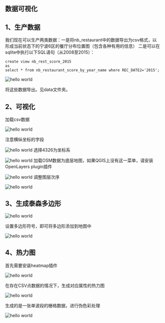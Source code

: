 数据可视化
-----------------
1、生产数据
-----------------
我们现在可以生产两类数据：一是将nb_restaurant中的数据导出为csv格式，以形成当前状态下的宁波6区的餐厅分布位置图（包含各种有用的信息）
二是可以在sqlite中执行以下SQL语句（从2008至2015）：

    create view nb_rest_score_2015
    as
    select * from nb_restaurant_score_by_year_name where REC_DATE2='2015';
    
![hello world](pic/a.png)

将这些数据导出。见data文件夹。

2、可视化
--------------------
加载csv数据

![hello world](pic/QQ20150319-1.png)

注意横纵坐标的字段

![hello world](pic/QQ20150319-2.png)
选择4326为坐标系

![hello world](pic/QQ20150319-3.png)
加载OSM数据为底层地图，如果QGIS上没有这一菜单，请安装OpenLayers plugin插件

![hello world](pic/QQ20150319-4.png)
调整图层次序

![hello world](pic/QQ20150319-5.png)

3、生成泰森多边形
-----------------------
![hello world](pic/QQ20150319-6.png)

设置多边形符号，即可将多边形添加到地图中

![hello world](pic/QQ20150319-7.png)

4、热力图
------------------------
首先需要安装heatmap插件

![hello world](pic/QQ20150319-8.png)

在存在CSV点数据的情况下，生成对应属性的热力图

![hello world](pic/QQ20150319-9.png)

生成的是一张单波段的栅格数据，进行伪色彩处理

![hello world](pic/QQ20150319-10.png)

